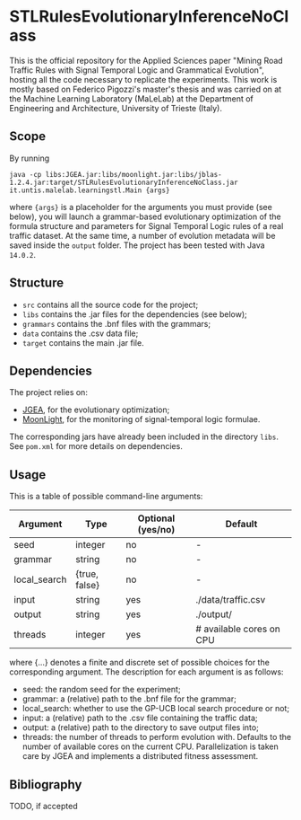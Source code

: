 # STLRulesEvolutionaryInferenceNoClass

This is the official repository for the Applied Sciences paper "Mining Road Traffic Rules with Signal Temporal Logic and Grammatical Evolution", hosting all the code necessary to replicate the experiments. This work is mostly based on Federico Pigozzi's master's thesis and was carried on at the Machine Learning Laboratory (MaLeLab) at the Department of Engineering and Architecture, University of Trieste (Italy).

## Scope
By running
```
java -cp libs:JGEA.jar:libs/moonlight.jar:libs/jblas-1.2.4.jar:target/STLRulesEvolutionaryInferenceNoClass.jar it.untis.malelab.learningstl.Main {args}
```
where `{args}` is a placeholder for the arguments you must provide (see below), you will launch a grammar-based evolutionary optimization of the formula structure and parameters for Signal Temporal Logic rules of a real traffic dataset. At the same time, a number of evolution metadata will be saved inside the `output` folder. The project has been tested with Java `14.0.2`.

## Structure
* `src` contains all the source code for the project;
* `libs` contains the .jar files for the dependencies (see below);
* `grammars` contains the .bnf files with the grammars;
* `data` contains the .csv data file;
* `target` contains the main .jar file.

## Dependencies
The project relies on:
* [JGEA](https://github.com/ericmedvet/jgea), for the evolutionary optimization;
* [MoonLight](https://github.com/MoonLightSuite/MoonLight), for the monitoring of signal-temporal logic formulae.

The corresponding jars have already been included in the directory `libs`. See `pom.xml` for more details on dependencies.

## Usage
This is a table of possible command-line arguments:

Argument       | Type                                         | Optional (yes/no) | Default
---------------|----------------------------------------------|-------------------|-------------------------
seed           | integer                                      | no                | -
grammar        | string                                       | no                | -
local_search   | {true, false}                                | no                | -
input          | string                                       | yes               | ./data/traffic.csv
output         | string                                       | yes               | ./output/
threads        | integer                                      | yes               | # available cores on CPU

where {...} denotes a finite and discrete set of possible choices for the corresponding argument. The description for each argument is as follows:
* seed: the random seed for the experiment;
* grammar: a (relative) path to the .bnf file for the grammar;
* local_search: whether to use the GP-UCB local search procedure or not;
* input: a (relative) path to the .csv file containing the traffic data;
* output: a (relative) path to the directory to save output files into;
* threads: the number of threads to perform evolution with. Defaults to the number of available cores on the current CPU. Parallelization is taken care by JGEA and implements a distributed fitness assessment.

## Bibliography
TODO, if accepted
